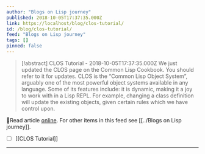 ```yaml
---
author: "Blogs on Lisp journey"
published: 2018-10-05T17:37:35.000Z
link: https://localhost/blog/clos-tutorial/
id: /blog/clos-tutorial/
feed: "Blogs on Lisp journey"
tags: []
pinned: false
---
```

> [!abstract] CLOS Tutorial - 2018-10-05T17:37:35.000Z
> We just updated the CLOS page on the Common Lisp Cookbook. You should refer to it for updates. CLOS is the “Common Lisp Object System”, arguably one of the most powerful object systems available in any language. Some of its features include: it is dynamic, making it a joy to work with in a Lisp REPL. For example, changing a class definition will update the existing objects, given certain rules which we have control upon.

🔗Read article [online](https://localhost/blog/clos-tutorial/). For other items in this feed see [[../Blogs on Lisp journey]].

- [ ] [[CLOS Tutorial]]
- - -

